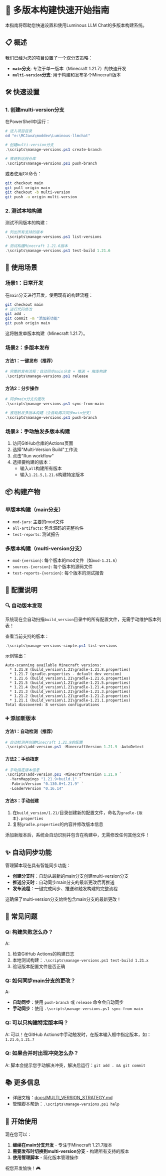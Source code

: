 # 🚀 多版本构建快速开始指南

本指南将帮助您快速设置和使用Luminous LLM Chat的多版本构建系统。

## 📋 概述

我们已经为您的项目设置了一个双分支策略：

- **`main`分支**: 专注于单一版本（Minecraft 1.21.7）的快速开发
- **`multi-version`分支**: 用于构建和发布多个Minecraft版本

## 🛠️ 快速设置

### 1. 创建multi-version分支

在PowerShell中运行：

```powershell
# 进入项目目录
cd "e:\MCJava\moddev\Luminous-llmchat"

# 创建multi-version分支
.\scripts\manage-versions.ps1 create-branch

# 推送到远程仓库
.\scripts\manage-versions.ps1 push-branch
```

或者使用Git命令：

```bash
git checkout main
git pull origin main
git checkout -b multi-version
git push -u origin multi-version
```

### 2. 测试本地构建

测试不同版本的构建：

```powershell
# 列出所有支持的版本
.\scripts\manage-versions.ps1 list-versions

# 测试构建Minecraft 1.21.6版本
.\scripts\manage-versions.ps1 test-build 1.21.6
```

## 🎯 使用场景

### 场景1：日常开发
在`main`分支进行开发，使用现有的构建流程：

```bash
git checkout main
# 进行代码修改
git add .
git commit -m "添加新功能"
git push origin main
```

这将触发单版本构建（Minecraft 1.21.7）。

### 场景2：多版本发布

#### 方法1：一键发布（推荐）
```powershell
# 完整的发布流程：自动同步main分支 + 推送 + 触发构建
.\scripts\manage-versions.ps1 release
```

#### 方法2：分步操作
```powershell
# 同步main分支的更改
.\scripts\manage-versions.ps1 sync-from-main

# 推送触发多版本构建（会自动再次同步main分支）
.\scripts\manage-versions.ps1 push-branch
```

### 场景3：手动触发多版本构建
1. 访问GitHub仓库的Actions页面
2. 选择"Multi-Version Build"工作流
3. 点击"Run workflow"
4. 选择要构建的版本：
   - 输入`all`构建所有版本
   - 输入`1.21.5,1.21.6`构建特定版本

## 📦 构建产物

### 单版本构建（main分支）
- `mod-jars`: 主要的mod文件
- `all-artifacts`: 包含源码的完整构件
- `test-reports`: 测试报告

### 多版本构建（multi-version分支）
- `mod-{version}`: 每个版本的mod文件（如`mod-1.21.6`）
- `sources-{version}`: 每个版本的源码文件
- `test-reports-{version}`: 每个版本的测试报告

## 🔧 配置说明

### 🔍 自动版本发现
系统现在会自动扫描`build_version`目录中的所有配置文件，无需手动维护版本列表！

查看当前支持的版本：
```powershell
.\scripts\manage-versions-simple.ps1 list-versions
```

示例输出：
```
Auto-scanning available Minecraft versions:
  * 1.21.8 (build_version\1.21\gradle-1.21.8.properties)
  * 1.21.7 (gradle.properties - default dev version)
  * 1.21.6 (build_version\1.21\gradle-1.21.6.properties)
  * 1.21.5 (build_version\1.21\gradle-1.21.5.properties)
  * 1.21.4 (build_version\1.21\gradle-1.21.4.properties)
  * 1.21.3 (build_version\1.21\gradle-1.21.3.properties)
  * 1.21.2 (build_version\1.21\gradle-1.21.2.properties)
  * 1.21.1 (build_version\1.21\gradle-1.21.1.properties)
Total discovered: 8 version configurations
```

### ➕ 添加新版本

#### 方法1：自动检测（推荐）
```powershell
# 自动检测并创建Minecraft 1.21.9的配置
.\scripts\add-version.ps1 -MinecraftVersion 1.21.9 -AutoDetect
```

#### 方法2：手动指定
```powershell
# 手动指定版本信息
.\scripts\add-version.ps1 -MinecraftVersion 1.21.9 `
  -YarnMappings "1.21.9+build.1" `
  -FabricVersion "0.130.0+1.21.9" `
  -LoaderVersion "0.16.14"
```

#### 方法3：手动创建
1. 在`build_version/1.21/`目录创建新的配置文件，命名为`gradle-{版本}.properties`
2. 复制`gradle.properties`的内容并修改版本信息

添加新版本后，系统会自动识别并包含在构建中，无需修改任何其他文件！

## ✨ 自动同步功能

管理脚本现在具有智能同步功能：

- **创建分支时**：自动从最新的main分支创建multi-version分支
- **推送分支时**：自动同步main分支的最新更改后再推送
- **发布流程**：一键完成同步、推送和触发构建的完整流程

这确保了multi-version分支始终包含main分支的最新更改！

## 🚨 常见问题

### Q: 构建失败怎么办？
A:
1. 检查GitHub Actions的构建日志
2. 本地测试构建：`.\scripts\manage-versions.ps1 test-build 1.21.x`
3. 验证版本配置文件是否正确

### Q: 如何同步main分支的更改？
A:
- **自动同步**：使用 `push-branch` 或 `release` 命令会自动同步
- **手动同步**：使用 `.\scripts\manage-versions.ps1 sync-from-main`

### Q: 可以只构建特定版本吗？
A: 可以！在GitHub Actions中手动触发时，在版本输入框中指定版本，如：`1.21.6,1.21.7`

### Q: 如果合并时出现冲突怎么办？
A: 脚本会提示您手动解决冲突，解决后运行：`git add . && git commit`

## 📚 更多信息

- 详细文档：[docs/MULTI_VERSION_STRATEGY.md](docs/MULTI_VERSION_STRATEGY.md)
- 管理脚本帮助：`.\scripts\manage-versions.ps1 help`

## 🎉 开始使用

现在您可以：

1. **继续在main分支开发** - 专注于Minecraft 1.21.7版本
2. **需要发布时切换到multi-version分支** - 构建所有支持的版本
3. **使用管理脚本** - 简化版本管理操作

祝您开发愉快！🎮
